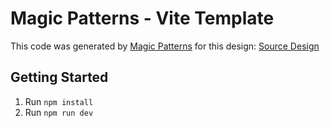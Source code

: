 # Magic Patterns - Vite Template

This code was generated by [Magic Patterns](https://magicpatterns.com) for this design: [Source Design](https://magicpatterns.com/c/8p8mwzuja5fzlvg8kokgus)

## Getting Started

1. Run `npm install`
2. Run `npm run dev`
